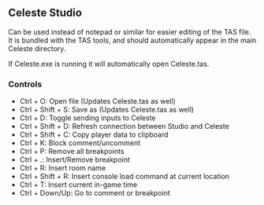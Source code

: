 ## Celeste Studio
Can be used instead of notepad or similar for easier editing of the TAS file. It is bundled with the TAS tools, and should automatically appear in the main Celeste directory.

If Celeste.exe is running it will automatically open Celeste.tas.

### Controls
- Ctrl + O: Open file (Updates Celeste.tas as well)
- Ctrl + Shift + S: Save as (Updates Celeste.tas as well)
- Ctrl + D: Toggle sending inputs to Celeste
- Ctrl + Shift + D: Refresh connection between Studio and Celeste
- Ctrl + Shift + C: Copy player data to clipboard
- Ctrl + K: Block comment/uncomment
- Ctrl + P: Remove all breakpoints
- Ctrl + .: Insert/Remove breakpoint
- Ctrl + R: Insert room name
- Ctrl + Shift + R: Insert console load command at current location
- Ctrl + T: Insert current in-game time
- Ctrl + Down/Up: Go to comment or breakpoint
